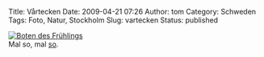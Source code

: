 Title: Vårtecken
Date: 2009-04-21 07:26
Author: tom
Category: Schweden
Tags: Foto, Natur, Stockholm
Slug: vartecken
Status: published

[![Boten des
Frühlings](http://www.fiket.de/pic/forstafjaril_s.jpg "Boten des Frühlings")](http://www.fiket.de/pic/forstafjaril_l.jpg)  
Mal so, mal [so](http://www.fiket.de/2009/04/14/byte/).


